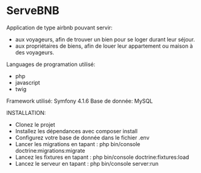 # ServeBNB

Application de type airbnb pouvant servir:
 - aux voyageurs, afin de trouver un bien pour se loger durant leur séjour.
 - aux propriétaires de biens, afin de louer leur appartement ou maison à des voyageurs.
 
Languages de programation utilisé:
  - php
  - javascript
  - twig
  
Framework utilisé: Symfony 4.1.6
Base de donnée: MySQL

INSTALLATION:
- Clonez le projet
- Installez les dépendances avec composer install
- Configurez votre base de donnée dans le fichier .env
- Lancer les migrations en tapant : php bin/console doctrine:migrations:migrate
- Lancez les fixtures en tapant : php bin/console doctrine:fixtures:load
- Lancez le serveur en tapant : php bin/console server:run
